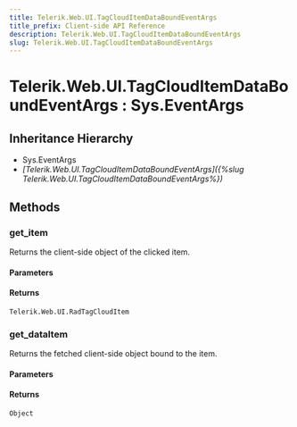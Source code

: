 ```yaml
---
title: Telerik.Web.UI.TagCloudItemDataBoundEventArgs
title_prefix: Client-side API Reference
description: Telerik.Web.UI.TagCloudItemDataBoundEventArgs
slug: Telerik.Web.UI.TagCloudItemDataBoundEventArgs
---
```


# Telerik.Web.UI.TagCloudItemDataBoundEventArgs : Sys.EventArgs

## Inheritance Hierarchy

* Sys.EventArgs
* *[Telerik.Web.UI.TagCloudItemDataBoundEventArgs]({%slug Telerik.Web.UI.TagCloudItemDataBoundEventArgs%})*


## Methods

###  get_item

Returns the client-side object of the clicked item. 

#### Parameters

#### Returns

`Telerik.Web.UI.RadTagCloudItem` 

### get_dataItem

Returns the fetched client-side object bound to the item. 

#### Parameters

#### Returns

`Object` 

